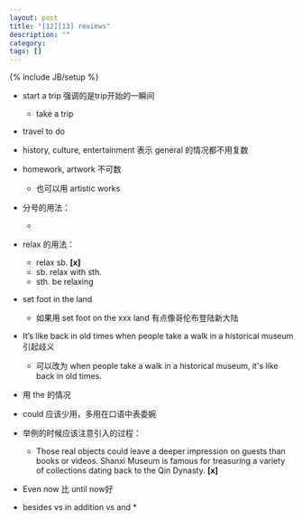 ```yaml
---
layout: post
title: "[12][13] reviews"
description: ""
category: 
tags: []
---
```

{% include JB/setup %}

* start a trip 强调的是trip开始的一瞬间
	* take a trip 
* travel to do
* history, culture, entertainment 表示 general 的情况都不用复数
* homework, artwork 不可数
	* 也可以用 artistic works

* 分号的用法：

	* 
	
* relax 的用法：
	* relax sb. **[x]**
	* sb. relax with sth.
	* sth. be relaxing 
	
* set foot in the land 
	* 如果用 set foot on the xxx land 有点像哥伦布登陆新大陆
	
* It’s like back in old times when people take a walk in a historical museum 引起歧义
	* 可以改为 when people take a walk in a historical museum, it's like back in old times.
	
* 用 the 的情况

* could 应该少用，多用在口语中表委婉
* 举例的时候应该注意引入的过程：
	* Those real objects could leave a deeper impression on guests than books or videos. Shanxi Museum is famous for treasuring a variety of collections dating back to the Qin Dynasty. **[x]**

* Even now 比 until now好
* besides vs in addition vs and
	* 
